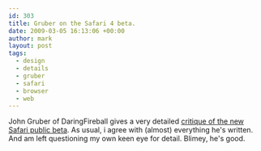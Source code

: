 ```yaml
---
id: 303
title: Gruber on the Safari 4 beta.
date: 2009-03-05 16:13:06 +00:00
author: mark
layout: post
tags:
  - design
  - details
  - gruber
  - safari
  - browser
  - web
---
```

John Gruber of DaringFireball gives a very detailed [critique of the new Safari public beta](http://daringfireball.net/2009/03/safari_4_public_beta). As usual, i agree with (almost) everything he's written. And am left questioning my own keen eye for detail. Blimey, he's good.
